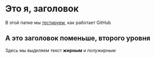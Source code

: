 # Это я, заголовок

В этой папке мы <a href="file.txt">тестируем</a>, как работает GitHub

## А это заголовок поменьше, второго уровня

Здесь мы выделяем текст **жирным** и _полужирным_ 
